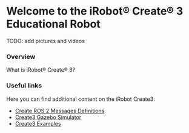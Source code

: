 # Welcome to the iRobot® Create® 3 Educational Robot

TODO: add pictures and videos

### Overview

What is iRobot® Create® 3?

### Useful links

Here you can find additional content on the iRobot Create3:

 - [Create ROS 2 Messages Definitions](https://github.com/iRobotEducation/irobot_create_msgs)
 - [Create3 Gazebo Simulator](https://github.com/iRobotEducation/create3_sim)
 - [Create3 Examples](https://github.com/iRobotEducation/create3_examples)
